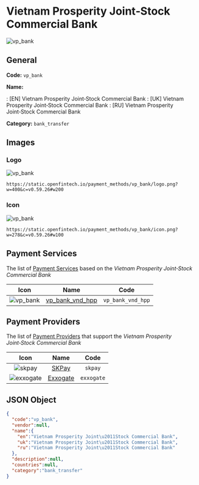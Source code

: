 
# Vietnam Prosperity Joint‑Stock Commercial Bank 
![vp_bank](https://static.openfintech.io/payment_methods/vp_bank/logo.png?w=400&c=v0.59.26#w200)  

## General 
**Code:** `vp_bank` 
 
**Name:** 
 
:	[EN] Vietnam Prosperity Joint‑Stock Commercial Bank 
:	[UK] Vietnam Prosperity Joint‑Stock Commercial Bank 
:	[RU] Vietnam Prosperity Joint‑Stock Commercial Bank 
 
**Category:** `bank_transfer` 
 

## Images 

### Logo 
![vp_bank](https://static.openfintech.io/payment_methods/vp_bank/logo.png?w=400&c=v0.59.26#w200)  

```
https://static.openfintech.io/payment_methods/vp_bank/logo.png?w=400&c=v0.59.26#w200
```  

### Icon 
![vp_bank](https://static.openfintech.io/payment_methods/vp_bank/icon.png?w=278&c=v0.59.26#w100)  

```
https://static.openfintech.io/payment_methods/vp_bank/icon.png?w=278&c=v0.59.26#w100
```  

## Payment Services 
 
The list of [Payment Services](/payment-services/) based on the _Vietnam Prosperity Joint‑Stock Commercial Bank_ 

|Icon|Name|Code| 
|:---:|:---:|:---:| 
|![vp_bank](https://static.openfintech.io/payment_methods/vp_bank/icon.png?w=278&c=v0.59.26#w100) |[vp_bank_vnd_hpp](/payment-services/vp_bank_vnd_hpp/)|`vp_bank_vnd_hpp`| 
 

## Payment Providers 
 
The list of [Payment Providers](/payment-providers/) that support the _Vietnam Prosperity Joint‑Stock Commercial Bank_ 

|Icon|Name|Code| 
|:---:|:---:|:---:| 
|![skpay](https://static.openfintech.io/payment_providers/skpay/icon.png?w=278&c=v0.59.26#w100) |[SKPay](/payment-providers/skpay/)|`skpay`| 
|![exxogate](https://static.openfintech.io/payment_providers/exxogate/icon.svg?w=278&c=v0.59.26#w100) |[Exxogate](/payment-providers/exxogate/)|`exxogate`| 
 

## JSON Object 

```json
{
  "code":"vp_bank",
  "vendor":null,
  "name":{
    "en":"Vietnam Prosperity Joint\u2011Stock Commercial Bank",
    "uk":"Vietnam Prosperity Joint\u2011Stock Commercial Bank",
    "ru":"Vietnam Prosperity Joint\u2011Stock Commercial Bank"
  },
  "description":null,
  "countries":null,
  "category":"bank_transfer"
}
```  
